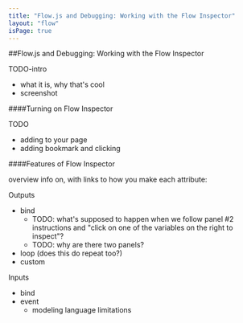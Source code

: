 ```yaml
---
title: "Flow.js and Debugging: Working with the Flow Inspector"
layout: "flow"
isPage: true
---
```


##Flow.js and Debugging: Working with the Flow Inspector


TODO-intro

* what it is, why that's cool
* screenshot

####Turning on Flow Inspector

TODO

 - adding to your page
 - adding bookmark and clicking
 
####Features of Flow Inspector

overview info on, with links to how you make each attribute:

Outputs

* bind
	* TODO: what's supposed to happen when we follow panel #2 instructions and "click on one of the variables on the right to inspect"?
	* TODO: why are there two panels? 
* loop (does this do repeat too?)
* custom

Inputs

* bind
* event 
	* modeling language limitations


